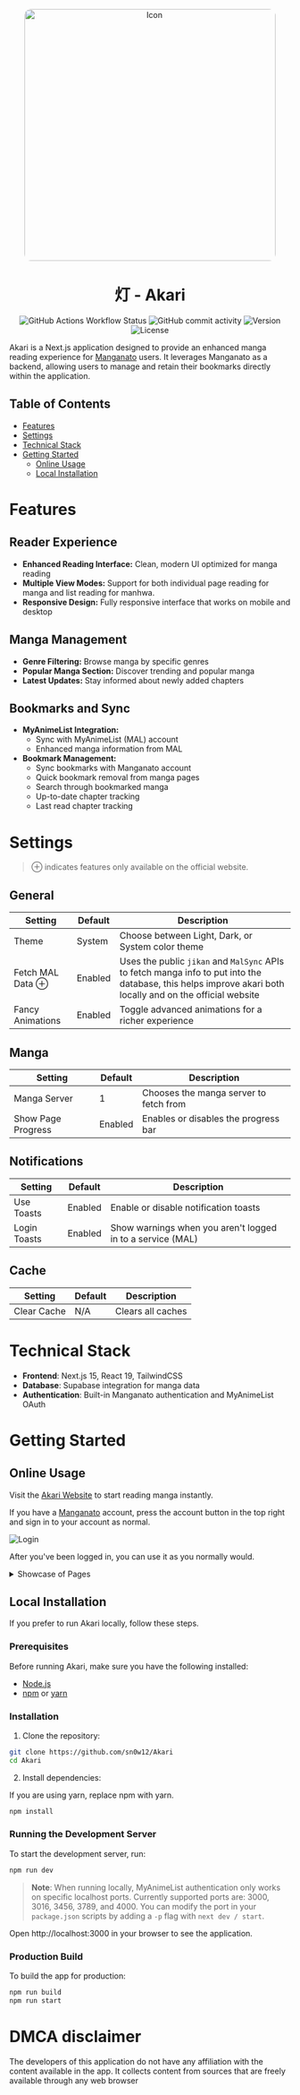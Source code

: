 <p align="center">
  <img src="./images/AkariGradient.png" alt="Icon" width="450" style="border-radius: 12px" />
</p>

<h1 align="center">灯 - Akari</h1>

<div align="center">
    <img alt="GitHub Actions Workflow Status" src="https://img.shields.io/github/actions/workflow/status/sn0w12/Akari/build.yml">
    <img alt="GitHub commit activity" src="https://img.shields.io/github/commit-activity/m/sn0w12/Akari">
    <img alt="Version" src="https://img.shields.io/badge/version-1.3.1-indigo">
    <img alt="License" src="https://img.shields.io/github/license/sn0w12/Akari">
</div>

Akari is a Next.js application designed to provide an enhanced manga reading experience for [Manganato](https://manganato.gg/) users. It leverages Manganato as a backend, allowing users to manage and retain their bookmarks directly within the application.

## Table of Contents

- [Features](#features)
- [Settings](#settings)
- [Technical Stack](#technical-stack)
- [Getting Started](#getting-started)
    - [Online Usage](#online-usage)
    - [Local Installation](#local-installation)

# Features

## Reader Experience

- **Enhanced Reading Interface:** Clean, modern UI optimized for manga reading
- **Multiple View Modes:** Support for both individual page reading for manga and list reading for manhwa.
- **Responsive Design:** Fully responsive interface that works on mobile and desktop

## Manga Management

- **Genre Filtering:** Browse manga by specific genres
- **Popular Manga Section:** Discover trending and popular manga
- **Latest Updates:** Stay informed about newly added chapters

## Bookmarks and Sync

- **MyAnimeList Integration:**
    - Sync with MyAnimeList (MAL) account
    - Enhanced manga information from MAL
- **Bookmark Management:**
    - Sync bookmarks with Manganato account
    - Quick bookmark removal from manga pages
    - Search through bookmarked manga
    - Up-to-date chapter tracking
    - Last read chapter tracking

# Settings

> ⊕ indicates features only available on the official website.

## General

| Setting          | Default | Description                                                                                                                                                |
| ---------------- | ------- | ---------------------------------------------------------------------------------------------------------------------------------------------------------- |
| Theme            | System  | Choose between Light, Dark, or System color theme                                                                                                          |
| Fetch MAL Data ⊕ | Enabled | Uses the public `jikan` and `MalSync` APIs to fetch manga info to put into the database, this helps improve akari both locally and on the official website |
| Fancy Animations | Enabled | Toggle advanced animations for a richer experience                                                                                                         |

## Manga

| Setting            | Default | Description                            |
| ------------------ | ------- | -------------------------------------- |
| Manga Server       | 1       | Chooses the manga server to fetch from |
| Show Page Progress | Enabled | Enables or disables the progress bar   |

## Notifications

| Setting      | Default | Description                                                |
| ------------ | ------- | ---------------------------------------------------------- |
| Use Toasts   | Enabled | Enable or disable notification toasts                      |
| Login Toasts | Enabled | Show warnings when you aren't logged in to a service (MAL) |

## Cache

| Setting     | Default | Description       |
| ----------- | ------- | ----------------- |
| Clear Cache | N/A     | Clears all caches |

# Technical Stack

- **Frontend**: Next.js 15, React 19, TailwindCSS
- **Database**: Supabase integration for manga data
- **Authentication**: Built-in Manganato authentication and MyAnimeList OAuth

# Getting Started

## Online Usage

Visit the [Akari Website](https://akari-psi.vercel.app/) to start reading manga instantly.

If you have a [Manganato](https://manganato.gg/) account, press the account button in the top right and sign in to your account as normal.

![Login](./images/LoginForm.png)

After you've been logged in, you can use it as you normally would.

<details>
  <summary>Showcase of Pages</summary>

### Front Page

![FrontPage](./images/Homepage.png)

### Bookmarks

![Bookmarks](./images/Bookmarks.png)

### Manga

![Manga](./images/Manga.png)

### Author

![Author](./images/Author.png)

### Genre

![Genre](./images/Genre.png)

</details>

## Local Installation

If you prefer to run Akari locally, follow these steps.

### Prerequisites

Before running Akari, make sure you have the following installed:

- [Node.js](https://nodejs.org/)
- [npm](https://www.npmjs.com/) or [yarn](https://yarnpkg.com/)

### Installation

1. Clone the repository:

```bash
git clone https://github.com/sn0w12/Akari
cd Akari
```

2. Install dependencies:

If you are using yarn, replace npm with yarn.

```bash
npm install
```

### Running the Development Server

To start the development server, run:

```bash
npm run dev
```

> **Note**: When running locally, MyAnimeList authentication only works on specific localhost ports. Currently supported ports are: 3000, 3016, 3456, 3789, and 4000. You can modify the port in your `package.json` scripts by adding a `-p` flag with `next dev / start`.

Open http://localhost:3000 in your browser to see the application.

### Production Build

To build the app for production:

```bash
npm run build
npm run start
```

# DMCA disclaimer

The developers of this application do not have any affiliation with the content available in the app.
It collects content from sources that are freely available through any web browser
